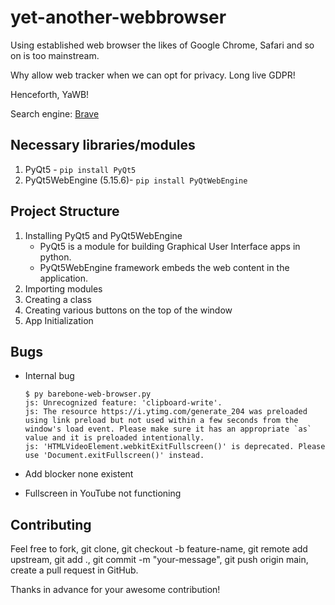 # yet-another-webbrowser

Using established web browser the likes of Google Chrome, Safari and so on is too mainstream.

Why allow web tracker when we can opt for privacy. Long live GDPR!

Henceforth, YaWB!

Search engine: [Brave](https://brave.com/search/)

## Necessary libraries/modules

1. PyQt5 - `pip install PyQt5`
2. PyQt5WebEngine (5.15.6)- `pip install PyQtWebEngine`

## Project Structure

1. Installing PyQt5 and PyQt5WebEngine
   - PyQt5 is a module for building Graphical User Interface apps in python.
   - PyQt5WebEngine framework embeds the web content in the application.
2. Importing modules
3. Creating a class
4. Creating various buttons on the top of the window
5. App Initialization

## Bugs

- Internal bug

  ```mingw-w64
  $ py barebone-web-browser.py
  js: Unrecognized feature: 'clipboard-write'.
  js: The resource https://i.ytimg.com/generate_204 was preloaded using link preload but not used within a few seconds from the window's load event. Please make sure it has an appropriate `as` value and it is preloaded intentionally.
  js: 'HTMLVideoElement.webkitExitFullscreen()' is deprecated. Please use 'Document.exitFullscreen()' instead.

  ```

- Add blocker none existent
- Fullscreen in YouTube not functioning

## Contributing

Feel free to fork, git clone, git checkout -b feature-name, git remote add upstream, git add ., git commit -m "your-message", git push origin main, create a pull request in GitHub.

Thanks in advance for your awesome contribution!
